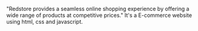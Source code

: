 "Redstore provides a seamless online shopping experience by offering a wide range of products at competitive prices."
It's a E-commerce website using html, css and javascript.
